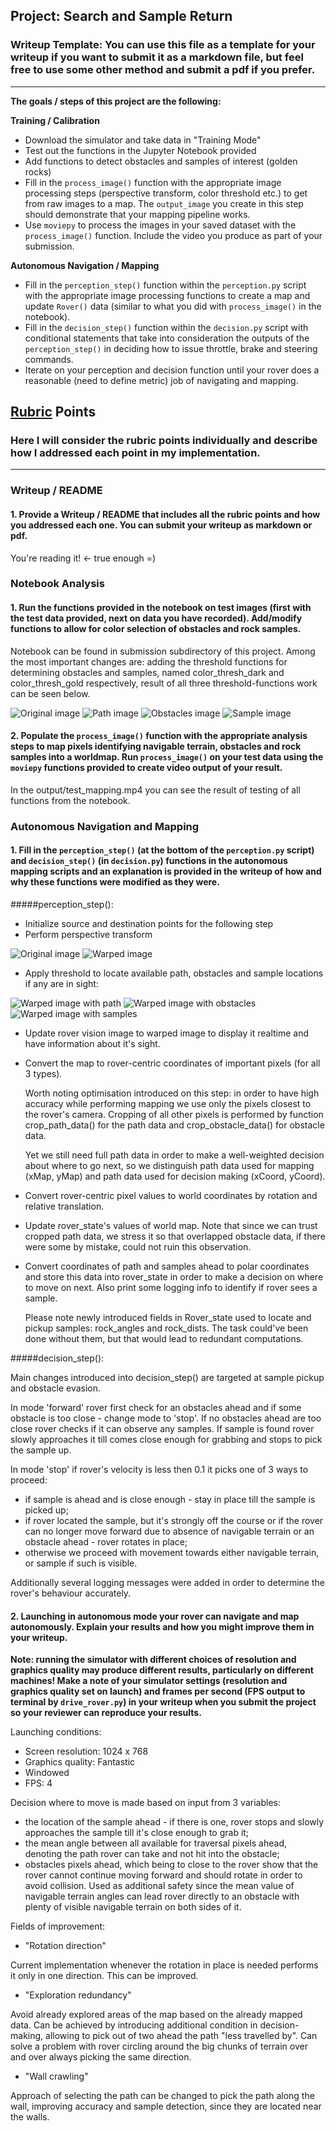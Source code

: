 ## Project: Search and Sample Return
### Writeup Template: You can use this file as a template for your writeup if you want to submit it as a markdown file, but feel free to use some other method and submit a pdf if you prefer.

---


**The goals / steps of this project are the following:**  

**Training / Calibration**  

* Download the simulator and take data in "Training Mode"
* Test out the functions in the Jupyter Notebook provided
* Add functions to detect obstacles and samples of interest (golden rocks)
* Fill in the `process_image()` function with the appropriate image processing steps (perspective transform, color threshold etc.) to get from raw images to a map.  The `output_image` you create in this step should demonstrate that your mapping pipeline works.
* Use `moviepy` to process the images in your saved dataset with the `process_image()` function.  Include the video you produce as part of your submission.

**Autonomous Navigation / Mapping**

* Fill in the `perception_step()` function within the `perception.py` script with the appropriate image processing functions to create a map and update `Rover()` data (similar to what you did with `process_image()` in the notebook). 
* Fill in the `decision_step()` function within the `decision.py` script with conditional statements that take into consideration the outputs of the `perception_step()` in deciding how to issue throttle, brake and steering commands. 
* Iterate on your perception and decision function until your rover does a reasonable (need to define metric) job of navigating and mapping.  

[//]: # (Image References)

[original_sample]: ./calibration_images/example_rock1.jpg
[path_thresholded]: ./output/test_img_path.jpg
[obstacle_thresholded]: ./output/test_img_obstacle.jpg
[sample_thresholded]: ./output/test_img_sample.jpg
[warped_image]: ./output/warped.jpg
[warped_image_path]: ./output/warped_path.jpg
[warped_image_obstacle]: ./output/warped_obstacle.jpg
[warped_image_sample]: ./output/warped_sample.jpg

## [Rubric](https://review.udacity.com/#!/rubrics/916/view) Points
### Here I will consider the rubric points individually and describe how I addressed each point in my implementation.  

---
### Writeup / README

#### 1. Provide a Writeup / README that includes all the rubric points and how you addressed each one.  You can submit your writeup as markdown or pdf.  

You're reading it! <- true enough =)

### Notebook Analysis
#### 1. Run the functions provided in the notebook on test images (first with the test data provided, next on data you have recorded). Add/modify functions to allow for color selection of obstacles and rock samples.
Notebook can be found in submission subdirectory of this project.
Among the most important changes are: adding the threshold functions for determining obstacles and samples, named
color_thresh_dark and color_thresh_gold respectively, result of all three threshold-functions work can be seen below. 

![Original image][original_sample]
![Path image][path_thresholded]
![Obstacles image][obstacle_thresholded]
![Sample image][sample_thresholded]

#### 2. Populate the `process_image()` function with the appropriate analysis steps to map pixels identifying navigable terrain, obstacles and rock samples into a worldmap.  Run `process_image()` on your test data using the `moviepy` functions provided to create video output of your result. 
In the output/test_mapping.mp4 you can see the result of testing of all functions from the notebook.

### Autonomous Navigation and Mapping

#### 1. Fill in the `perception_step()` (at the bottom of the `perception.py` script) and `decision_step()` (in `decision.py`) functions in the autonomous mapping scripts and an explanation is provided in the writeup of how and why these functions were modified as they were.
#####perception_step():
* Initialize source and destination points for the following step
* Perform perspective transform

![Original image][original_sample]
![Warped image][warped_image]

* Apply threshold to locate available path, obstacles and sample locations if any are in sight:

![Warped image with path][warped_image_path]
![Warped image with obstacles][warped_image_obstacle]
![Warped image with samples][warped_image_sample]

* Update rover vision image to warped image to display it realtime and have information about it's sight.
* Convert the map to rover-centric coordinates of important pixels (for all 3 types). 
    
    Worth noting optimisation introduced on this step: in order to have high accuracy while performing mapping we use only the pixels closest to the rover's camera.
    Cropping of all other pixels is performed by function crop_path_data() for the path data and crop_obstacle_data() for obstacle data.
    
    Yet we still need full path data in order to make a well-weighted decision about where to go next, so we distinguish 
    path data used for mapping (xMap, yMap) and path data used for decision making (xCoord, yCoord).

* Convert rover-centric pixel values to world coordinates by rotation and relative translation.

* Update rover_state's values of world map. Note that since we can trust cropped path data, 
    we stress it so that overlapped obstacle data, if there were some by mistake, could not ruin this observation.
    
* Convert coordinates of path and samples ahead to polar coordinates and store this data into rover_state in order to 
    make a decision on where to move on next. Also print some logging info to identify if rover sees a sample.
    
    Please note newly introduced fields in Rover_state used to locate and pickup samples: rock_angles and rock_dists.
    The task could've been done without them, but that would lead to redundant computations.
    
#####decision_step():

Main changes introduced into decision_step() are targeted at sample pickup and obstacle evasion.

In mode 'forward' rover first check for an obstacles ahead and if some obstacle is too close - change mode to 'stop'.
If no obstacles ahead are too close rover checks if it can observe any samples. If sample is found rover slowly approaches 
it till comes close enough for grabbing and stops to pick the sample up.

In mode 'stop' if rover's velocity is less then 0.1 it picks one of 3 ways to proceed:
* if sample is ahead and is close enough - stay in place till the sample is picked up;
* if rover located the sample, but it's strongly off the course or if the rover can no longer move forward due to 
    absence of navigable terrain or an obstacle ahead - rover rotates in place;
* otherwise we proceed with movement towards either navigable terrain, or sample if such is visible.

Additionally several logging messages were added in order to determine the rover's behaviour accurately.
#### 2. Launching in autonomous mode your rover can navigate and map autonomously.  Explain your results and how you might improve them in your writeup.  

**Note: running the simulator with different choices of resolution and graphics quality may produce different results, particularly on different machines!  Make a note of your simulator settings (resolution and graphics quality set on launch) and frames per second (FPS output to terminal by `drive_rover.py`) in your writeup when you submit the project so your reviewer can reproduce your results.**

Launching conditions:

* Screen resolution: 1024 x 768
* Graphics quality: Fantastic
* Windowed
* FPS: 4

Decision where to move is made based on input from 3 variables:
* the location of the sample ahead - if there is one, rover stops and slowly approaches the sample till it's close 
    enough to grab it;
* the mean angle between all available for traversal pixels ahead, denoting the path rover can take and not hit into the obstacle;
* obstacles pixels ahead, which being to close to the rover show that the rover cannot continue moving forward 
    and should rotate in order to avoid collision. Used as additional safety since the mean value of navigable terrain angles
    can lead rover directly to an obstacle with plenty of visible navigable terrain on both sides of it.

Fields of improvement:

* "Rotation direction"

Current implementation whenever the rotation in place is needed performs it only in one direction. This can be improved.

* "Exploration redundancy"

Avoid already explored areas of the map based on the already mapped data. 
Can be achieved by introducing additional condition in decision-making, allowing to pick out of two ahead the path "less travelled by".
Can solve a problem with rover circling around the big chunks of terrain over and over always picking the same direction.

* "Wall crawling"

Approach of selecting the path can be changed to pick the path along the wall, improving accuracy and sample detection,
since they are located near the walls.


